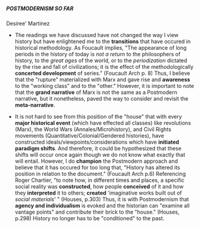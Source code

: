 ##### POSTMODERNISM SO FAR
Desiree' Martinez

- The readings we have discussed have not changed the way I view history but have enlightened me to the **transitions** that have occured in historical methodology. As Foucault implies, "The appearance of long periods in the history of today is _not a return_ to the philosophers of history, to the _great ages_ of the world, or to the _periodization_ dictated by the rise and fall of civilizations; it is the effect of the methodologically **concerted development** of series." (Foucault Arch p. 8) Thus, I believe that the "rupture" materialized with Marx and gave rise and **awareness** to the "working class" and to the "other." However, it is important to note that the **grand narrative** of Marx is not the same as a Postmodern narrative, but it nonetheless, paved the way to consider and revisit the **meta-narrative**. 

- It is not hard to see from this position of the "house" that with every **major historical event** (which have effected all classes) like revolutions (Marx), the World Wars (Annales/Microhistory), and Civil Rights movements (Quantitative/Colonial/Gendered histories), have constructed ideals/viewpoints/considerations which have **initiated paradigm shifts**. And therefore, it could be hypothesized that these shifts will occur once again though we do not know what exactly that will entail. However, I do **champion** the Postmodern approach and believe that it has occured for too long that, "History has altered its position in relation to the document." (Foucault Arch p.6) Referencing Roger Chartier, "to note how, in different times and places, a specific social reality was **constructed**, how people **conceived** of it and how they **interpreted** it to others; **created** 'imaginative works built out of _social materials_' " (Houses, p.303) Thus, it is with Postmodernism that **agency and individualism** is evoked and the historian can "examine all vantage points" and contribute their brick to the "house." (Houses, p.298) History no longer has to be "conditioned" to the past.






 




  

